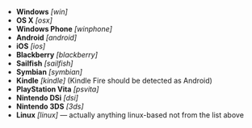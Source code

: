 - **Windows** *[win]*
- **OS X** *[osx]*
- **Windows Phone** *[winphone]*
- **Android** *[android]*
- **iOS** *[ios]*
- **Blackberry** *[blackberry]*
- **Sailfish** *[sailfish]*
- **Symbian** *[symbian]*
- **Kindle** *[kindle]* (Kindle Fire should be detected as Android)
- **PlayStation Vita** *[psvita]*
- **Nintendo DSi** *[dsi]*
- **Nintendo 3DS** *[3ds]*
- **Linux** *[linux]* — actually anything linux-based not from the list above

